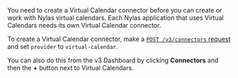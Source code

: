 You need to create a Virtual Calendar connector before you can create or work with Nylas virtual calendars. Each Nylas application that uses Virtual Calendars needs its own Virtual Calendar connector.

To create a Virtual Calendar connector, make a [`POST /v3/connectors` request](https://developer.nylas.com/docs/api/v3/admin/#post-/v3/connectors) and set `provider` to `virtual-calendar`.

You can also do this from the v3 Dashboard by clicking **Connectors** and then the **+** button next to Virtual Calendars.
